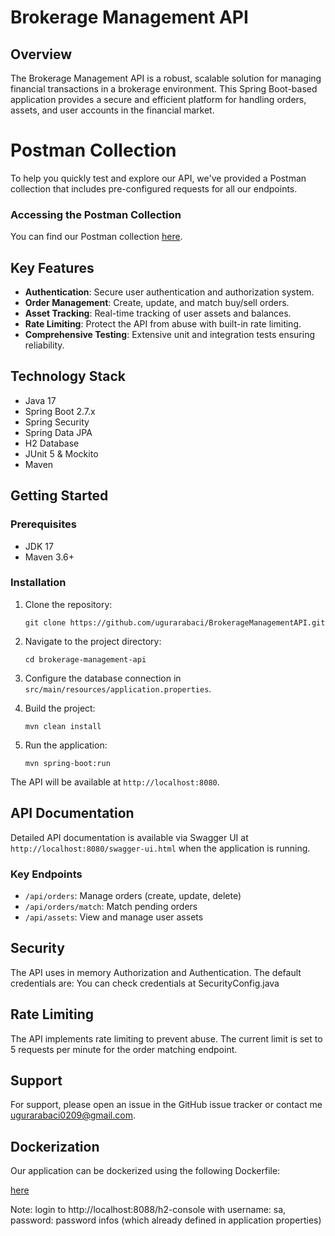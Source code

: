 # Brokerage Management API

## Overview

The Brokerage Management API is a robust, scalable solution for managing financial transactions in a brokerage environment. This Spring Boot-based application provides a secure and efficient platform for handling orders, assets, and user accounts in the financial market.

# Postman Collection

To help you quickly test and explore our API, we've provided a Postman collection that includes pre-configured requests for all our endpoints.

### Accessing the Postman Collection

You can find our Postman collection [here](https://github.com/ugurarabaci/BrokerageManagementAPI/blob/master/BrokerageManagementAPI.postman_collection.json).


## Key Features

- **Authentication**: Secure user authentication and authorization system.
- **Order Management**: Create, update, and match buy/sell orders.
- **Asset Tracking**: Real-time tracking of user assets and balances.
- **Rate Limiting**: Protect the API from abuse with built-in rate limiting.
- **Comprehensive Testing**: Extensive unit and integration tests ensuring reliability.

## Technology Stack

- Java 17
- Spring Boot 2.7.x
- Spring Security
- Spring Data JPA
- H2 Database
- JUnit 5 & Mockito
- Maven

## Getting Started

### Prerequisites

- JDK 17
- Maven 3.6+

### Installation

1. Clone the repository:
   ```
   git clone https://github.com/ugurarabaci/BrokerageManagementAPI.git
   
   ```

2. Navigate to the project directory:
   ```
   cd brokerage-management-api
   ```

3. Configure the database connection in `src/main/resources/application.properties`.

4. Build the project:
   ```
   mvn clean install
   ```

5. Run the application:
   ```
   mvn spring-boot:run
   ```

The API will be available at `http://localhost:8080`.

## API Documentation

Detailed API documentation is available via Swagger UI at `http://localhost:8080/swagger-ui.html` when the application is running.

### Key Endpoints

- `/api/orders`: Manage orders (create, update, delete)
- `/api/orders/match`: Match pending orders
- `/api/assets`: View and manage user assets

## Security

The API uses in memory Authorization and Authentication. The default credentials are:
You can check credentials at SecurityConfig.java

## Rate Limiting

The API implements rate limiting to prevent abuse. The current limit is set to 5 requests per minute for the order matching endpoint.

## Support

For support, please open an issue in the GitHub issue tracker or contact me ugurarabaci0209@gmail.com.

## Dockerization

Our application can be dockerized using the following Dockerfile:

[here](https://github.com/ugurarabaci/BrokerageManagementAPI/blob/master/Dockerfile)

Note: login to http://localhost:8088/h2-console with username: sa, password: password infos (which already defined in application properties)
